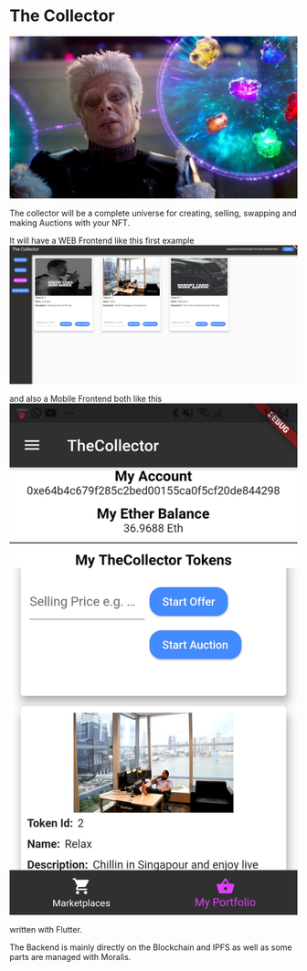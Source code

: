# The Collector

![plot](./images/thecollector.png)

The collector will be a complete universe for creating, selling, swapping and making Auctions with your NFT.

It will have a WEB Frontend like this first example
![plot](./images/webfrontend1.png)

and also a Mobile Frontend both like this
![plot](./images/mobilefrontend1.jpg)

written with Flutter.

The Backend is mainly directly on the Blockchain and IPFS as well as some parts are managed with Moralis.